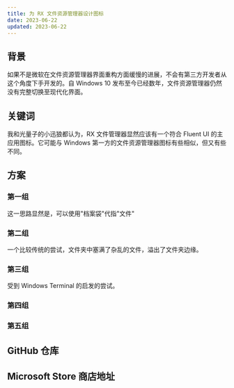 ```yaml
---
title: 为 RX 文件资源管理器设计图标
date: 2023-06-22
updated: 2023-06-22
---
```


## 背景
如果不是微软在文件资源管理器界面重构方面缓慢的进展，不会有第三方开发者从这个角度下手开发的。自 Windows 10 发布至今已经数年，文件资源管理器仍然没有完整切换至现代化界面。

## 关键词
我和光量子的小迅狼都认为，RX 文件管理器显然应该有一个符合 Fluent UI 的主应用图标。它可能与 Windows 第一方的文件资源管理器图标有些相似，但又有些不同。

## 方案

### 第一组
这一思路显然是，可以使用"档案袋"代指"文件"

### 第二组
一个比较传统的尝试，文件夹中塞满了杂乱的文件，溢出了文件夹边缘。

### 第三组
受到 Windows Terminal 的启发的尝试。

### 第四组

### 第五组

## GitHub 仓库

## Microsoft Store 商店地址



